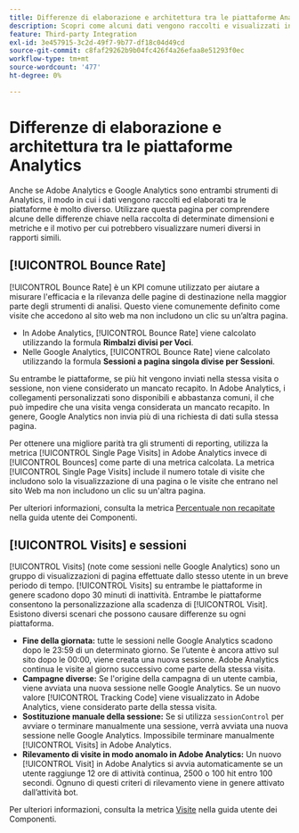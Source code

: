 ```yaml
---
title: Differenze di elaborazione e architettura tra le piattaforme Analytics
description: Scopri come alcuni dati vengono raccolti e visualizzati in modo diverso tra piattaforme quali Adobe Analytics e Google Analytics.
feature: Third-party Integration
exl-id: 3e457915-3c2d-49f7-9b77-df18c04d49cd
source-git-commit: c8faf29262b9b04fc426f4a26efaa8e51293f0ec
workflow-type: tm+mt
source-wordcount: '477'
ht-degree: 0%

---
```


# Differenze di elaborazione e architettura tra le piattaforme Analytics

Anche se Adobe Analytics e Google Analytics sono entrambi strumenti di Analytics, il modo in cui i dati vengono raccolti ed elaborati tra le piattaforme è molto diverso. Utilizzare questa pagina per comprendere alcune delle differenze chiave nella raccolta di determinate dimensioni e metriche e il motivo per cui potrebbero visualizzare numeri diversi in rapporti simili.

## [!UICONTROL Bounce Rate]

[!UICONTROL Bounce Rate] è un KPI comune utilizzato per aiutare a misurare l&#39;efficacia e la rilevanza delle pagine di destinazione nella maggior parte degli strumenti di analisi. Questo viene comunemente definito come visite che accedono al sito web ma non includono un clic su un’altra pagina.

* In Adobe Analytics, [!UICONTROL Bounce Rate] viene calcolato utilizzando la formula **Rimbalzi divisi per Voci**.
* Nelle Google Analytics, [!UICONTROL Bounce Rate] viene calcolato utilizzando la formula **Sessioni a pagina singola divise per Sessioni**.

Su entrambe le piattaforme, se più hit vengono inviati nella stessa visita o sessione, non viene considerato un mancato recapito. In Adobe Analytics, i collegamenti personalizzati sono disponibili e abbastanza comuni, il che può impedire che una visita venga considerata un mancato recapito. In genere, Google Analytics non invia più di una richiesta di dati sulla stessa pagina.

Per ottenere una migliore parità tra gli strumenti di reporting, utilizza la metrica [!UICONTROL Single Page Visits] in Adobe Analytics invece di [!UICONTROL Bounces] come parte di una metrica calcolata. La metrica [!UICONTROL Single Page Visits] include il numero totale di visite che includono solo la visualizzazione di una pagina o le visite che entrano nel sito Web ma non includono un clic su un&#39;altra pagina.

Per ulteriori informazioni, consulta la metrica [Percentuale non recapitate](/help/components/metrics/bounce-rate.md) nella guida utente dei Componenti.

## [!UICONTROL Visits] e sessioni

[!UICONTROL Visits] (note come sessioni nelle Google Analytics) sono un gruppo di visualizzazioni di pagina effettuate dallo stesso utente in un breve periodo di tempo. [!UICONTROL Visits] su entrambe le piattaforme in genere scadono dopo 30 minuti di inattività. Entrambe le piattaforme consentono la personalizzazione alla scadenza di [!UICONTROL Visit]. Esistono diversi scenari che possono causare differenze su ogni piattaforma.

* **Fine della giornata:** tutte le sessioni nelle Google Analytics scadono dopo le 23:59 di un determinato giorno. Se l’utente è ancora attivo sul sito dopo le 00:00, viene creata una nuova sessione. Adobe Analytics continua le visite al giorno successivo come parte della stessa visita.
* **Campagne diverse:** Se l&#39;origine della campagna di un utente cambia, viene avviata una nuova sessione nelle Google Analytics. Se un nuovo valore [!UICONTROL Tracking Code] viene visualizzato in Adobe Analytics, viene considerato parte della stessa visita.
* **Sostituzione manuale della sessione:** Se si utilizza `sessionControl` per avviare o terminare manualmente una sessione, verrà avviata una nuova sessione nelle Google Analytics. Impossibile terminare manualmente [!UICONTROL Visits] in Adobe Analytics.
* **Rilevamento di visite in modo anomalo in Adobe Analytics:** Un nuovo [!UICONTROL Visit] in Adobe Analytics si avvia automaticamente se un utente raggiunge 12 ore di attività continua, 2500 o 100 hit entro 100 secondi. Ognuno di questi criteri di rilevamento viene in genere attivato dall’attività bot.

Per ulteriori informazioni, consulta la metrica [Visite](/help/components/metrics/visits.md) nella guida utente dei Componenti.
